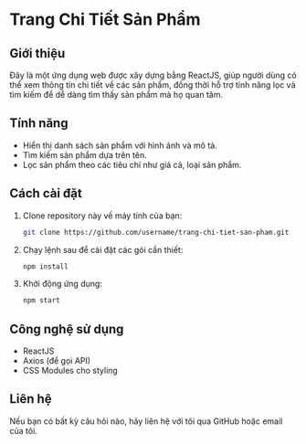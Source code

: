 # Trang Chi Tiết Sản Phẩm

## Giới thiệu
Đây là một ứng dụng web được xây dựng bằng ReactJS, giúp người dùng có thể xem thông tin chi tiết về các sản phẩm, đồng thời hỗ trợ tính năng lọc và tìm kiếm để dễ dàng tìm thấy sản phẩm mà họ quan tâm.

## Tính năng
- Hiển thị danh sách sản phẩm với hình ảnh và mô tả.
- Tìm kiếm sản phẩm dựa trên tên.
- Lọc sản phẩm theo các tiêu chí như giá cả, loại sản phẩm.

## Cách cài đặt
1. Clone repository này về máy tính của bạn:
   ```bash
   git clone https://github.com/username/trang-chi-tiet-san-pham.git
   ```
2. Chạy lệnh sau để cài đặt các gói cần thiết:
   ```bash
   npm install
   ```
3. Khởi động ứng dụng:
   ```bash
   npm start
   ```

## Công nghệ sử dụng
- ReactJS
- Axios (để gọi API)
- CSS Modules cho styling

## Liên hệ
Nếu bạn có bất kỳ câu hỏi nào, hãy liên hệ với tôi qua GitHub hoặc email của tôi.